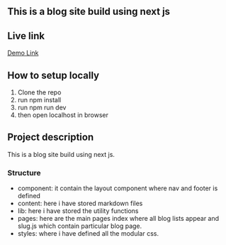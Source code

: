 ## This is a blog site build using next js

## Live link
[Demo Link](https://webmobi-intern-assignment.vercel.app/)

## How to setup locally
1. Clone the repo
2. run npm install
3. run npm run dev
4. then open localhost in browser

## Project description
This is a blog site build using next js.
### Structure
- component: it contain the layout component where nav and footer is defined
- content: here i have stored markdown files
- lib: here i have stored the utility functions
- pages: here are the main pages index where all blog lists appear and slug.js which contain particular blog page.
- styles: where i have defined all the modular css.
